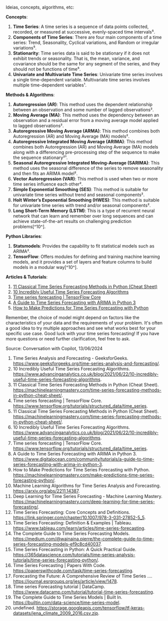 Ideias, concepts, algorithms, etc:

**Concepts**:
1. **Time Series**: A time series is a sequence of data points collected, recorded, or measured at successive, evenly-spaced time intervals⁵.
2. **Components of Time Series**: There are four main components of a time series: Trend, Seasonality, Cyclical variations, and Random or irregular variations⁵.
3. **Stationarity**: Time series data is said to be stationary if it does not exhibit trends or seasonality. That is, the mean, variance, and covariance should be the same for any segment of the series, and they should not be functions of time⁵.
4. **Univariate and Multivariate Time Series**: Univariate time series involves a single time-dependent variable. Multivariate time series involves multiple time-dependent variables¹.

**Methods & Algorithms**:
1. **Autoregression (AR)**: This method uses the dependent relationship between an observation and some number of lagged observations².
2. **Moving Average (MA)**: This method uses the dependency between an observation and a residual error from a moving average model applied to lagged observations².
3. **Autoregressive Moving Average (ARMA)**: This method combines both Autoregression (AR) and Moving Average (MA) models².
4. **Autoregressive Integrated Moving Average (ARIMA)**: This method combines both Autoregression (AR) and Moving Average (MA) models along with a differencing pre-processing step of the sequence to make the sequence stationary²¹.
5. **Seasonal Autoregressive Integrated Moving-Average (SARIMA)**: This method uses the seasonal difference of the series to remove seasonality and then fits an ARIMA model².
6. **Vector Autoregression (VAR)**: This method is used when two or more time series influence each other².
7. **Simple Exponential Smoothing (SES)**: This method is suitable for univariate time series without trend and seasonal components².
8. **Holt Winter’s Exponential Smoothing (HWES)**: This method is suitable for univariate time series with trend and/or seasonal components².
9. **Long Short-Term Memory (LSTM)**: This is a type of recurrent neural network that can learn and remember over long sequences and can achieve state-of-the-art results on challenging prediction problems[^10^].

**Python Libraries**:
1. **Statsmodels**: Provides the capability to fit statistical models such as ARIMA².
2. **TensorFlow**: Offers modules for defining and training machine learning models, and it provides a set of layers and feature columns to build models in a modular way[^10^].

**Articles & Tutorials**:
1. [11 Classical Time Series Forecasting Methods in Python (Cheat Sheet)](^2^)
2. [10 Incredibly Useful Time Series Forecasting Algorithms](^1^)
3. [Time series forecasting | TensorFlow Core](^10^)
4. [A Guide to Time Series Forecasting with ARIMA in Python 3](^12^)
5. [How to Make Predictions for Time Series Forecasting with Python](^9^)

Remember, the choice of model might depend on factors like the characteristics of your data and the requirements of your problem. It's often a good idea to try multiple approaches and see what works best for your specific use case. Good luck with your time series forecasting! If you have more questions or need further clarification, feel free to ask.

Source: Conversation with Copilot, 13/06/2024

1. Time Series Analysis and Forecasting - GeeksforGeeks. https://www.geeksforgeeks.org/time-series-analysis-and-forecasting/.
2. 10 Incredibly Useful Time Series Forecasting Algorithms. https://www.advancinganalytics.co.uk/blog/2021/06/22/10-incredibly-useful-time-series-forecasting-algorithms.
3. 11 Classical Time Series Forecasting Methods in Python (Cheat Sheet). https://machinelearningmastery.com/time-series-forecasting-methods-in-python-cheat-sheet/.
4. Time series forecasting | TensorFlow Core. https://www.tensorflow.org/tutorials/structured_data/time_series.
5. 11 Classical Time Series Forecasting Methods in Python (Cheat Sheet). https://machinelearningmastery.com/time-series-forecasting-methods-in-python-cheat-sheet/.
6. 10 Incredibly Useful Time Series Forecasting Algorithms. https://www.advancinganalytics.co.uk/blog/2021/06/22/10-incredibly-useful-time-series-forecasting-algorithms.
7. Time series forecasting | TensorFlow Core. https://www.tensorflow.org/tutorials/structured_data/time_series.
8. A Guide to Time Series Forecasting with ARIMA in Python 3. https://www.digitalocean.com/community/tutorials/a-guide-to-time-series-forecasting-with-arima-in-python-3.
9. How to Make Predictions for Time Series Forecasting with Python. https://machinelearningmastery.com/make-predictions-time-series-forecasting-python/.
10. Machine Learning Algorithms for Time Series Analysis and Forecasting. https://arxiv.org/abs/2211.14387.
11. Deep Learning for Time Series Forecasting - Machine Learning Mastery. https://machinelearningmastery.com/deep-learning-for-time-series-forecasting/.
12. Time Series Forecasting: Core Concepts and Definitions. https://link.springer.com/chapter/10.1007/978-3-031-27852-5_5.
13. Time Series Forecasting: Definition & Examples | Tableau. https://www.tableau.com/learn/articles/time-series-forecasting.
14. The Complete Guide to Time Series Forecasting Models. https://medium.com/@wainaina.pierre/the-complete-guide-to-time-series-forecasting-models-ef9c8cd40037.
15. Time Series Forecasting in Python: A Quick Practical Guide. https://365datascience.com/tutorials/time-series-analysis-tutorials/time-series-forecasting-python/.
16. Time Series Forecasting | Papers With Code. https://paperswithcode.com/task/time-series-forecasting.
17. Forecasting the Future: A Comprehensive Review of Time Series .... https://journal.esrgroups.org/jes/article/view/1478.
18. Time series Forecasting tutorial | DataCamp. https://www.datacamp.com/tutorial/tutorial-time-series-forecasting.
19. The Complete Guide to Time Series Models | Built In. https://builtin.com/data-science/time-series-model.
20. undefined. https://storage.googleapis.com/tensorflow/tf-keras-datasets/jena_climate_2009_2016.csv.zip.

